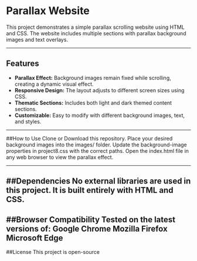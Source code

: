 
# Parallax Website

This project demonstrates a simple parallax scrolling website using HTML and CSS. The website includes multiple sections with parallax background images and text overlays.

---

## Features
- **Parallax Effect:** Background images remain fixed while scrolling, creating a dynamic visual effect.
- **Responsive Design:** The layout adjusts to different screen sizes using CSS.
- **Thematic Sections:** Includes both light and dark themed content sections.
- **Customizable:** Easy to modify with different background images, text, and styles.

---

##How to Use
Clone or Download this repository.
Place your desired background images into the images/ folder. Update the background-image properties in project8.css with the correct paths.
Open the index.html file in any web browser to view the parallax effect.

---

##Dependencies
No external libraries are used in this project. It is built entirely with HTML and CSS.
---
##Browser Compatibility
Tested on the latest versions of:
Google Chrome
Mozilla Firefox
Microsoft Edge
---
##License
This project is open-source 
